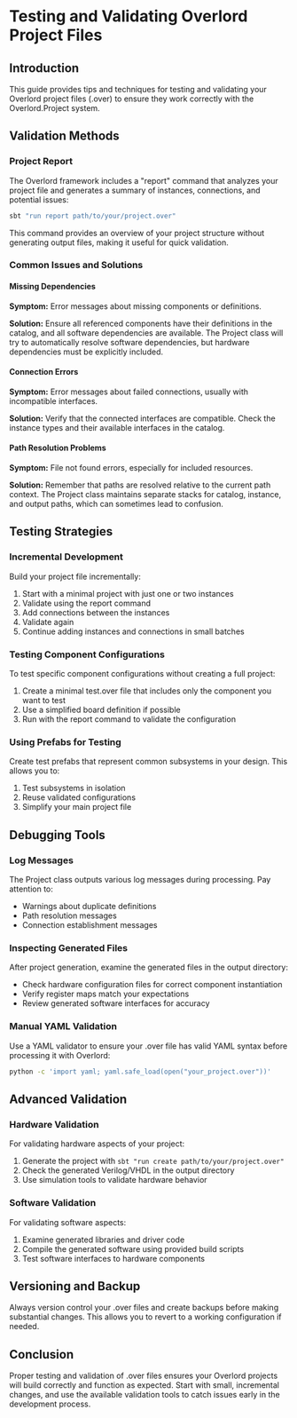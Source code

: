 # Testing and Validating Overlord Project Files

## Introduction

This guide provides tips and techniques for testing and validating your Overlord project files (.over) to ensure they work correctly with the Overlord.Project system.

## Validation Methods

### Project Report

The Overlord framework includes a "report" command that analyzes your project file and generates a summary of instances, connections, and potential issues:

```bash
sbt "run report path/to/your/project.over"
```

This command provides an overview of your project structure without generating output files, making it useful for quick validation.

### Common Issues and Solutions

#### Missing Dependencies

**Symptom:** Error messages about missing components or definitions.

**Solution:** Ensure all referenced components have their definitions in the catalog, and all software dependencies are available. The Project class will try to automatically resolve software dependencies, but hardware dependencies must be explicitly included.

#### Connection Errors

**Symptom:** Error messages about failed connections, usually with incompatible interfaces.

**Solution:** Verify that the connected interfaces are compatible. Check the instance types and their available interfaces in the catalog.

#### Path Resolution Problems

**Symptom:** File not found errors, especially for included resources.

**Solution:** Remember that paths are resolved relative to the current path context. The Project class maintains separate stacks for catalog, instance, and output paths, which can sometimes lead to confusion.

## Testing Strategies

### Incremental Development

Build your project file incrementally:

1. Start with a minimal project with just one or two instances
2. Validate using the report command
3. Add connections between the instances
4. Validate again
5. Continue adding instances and connections in small batches

### Testing Component Configurations

To test specific component configurations without creating a full project:

1. Create a minimal test.over file that includes only the component you want to test
2. Use a simplified board definition if possible
3. Run with the report command to validate the configuration

### Using Prefabs for Testing

Create test prefabs that represent common subsystems in your design. This allows you to:

1. Test subsystems in isolation
2. Reuse validated configurations
3. Simplify your main project file

## Debugging Tools

### Log Messages

The Project class outputs various log messages during processing. Pay attention to:

- Warnings about duplicate definitions
- Path resolution messages
- Connection establishment messages

### Inspecting Generated Files

After project generation, examine the generated files in the output directory:

- Check hardware configuration files for correct component instantiation
- Verify register maps match your expectations
- Review generated software interfaces for accuracy

### Manual YAML Validation

Use a YAML validator to ensure your .over file has valid YAML syntax before processing it with Overlord:

```bash
python -c 'import yaml; yaml.safe_load(open("your_project.over"))'
```

## Advanced Validation

### Hardware Validation

For validating hardware aspects of your project:

1. Generate the project with `sbt "run create path/to/your/project.over"`
2. Check the generated Verilog/VHDL in the output directory
3. Use simulation tools to validate hardware behavior

### Software Validation

For validating software aspects:

1. Examine generated libraries and driver code
2. Compile the generated software using provided build scripts
3. Test software interfaces to hardware components

## Versioning and Backup

Always version control your .over files and create backups before making substantial changes. This allows you to revert to a working configuration if needed.

## Conclusion

Proper testing and validation of .over files ensures your Overlord projects will build correctly and function as expected. Start with small, incremental changes, and use the available validation tools to catch issues early in the development process.